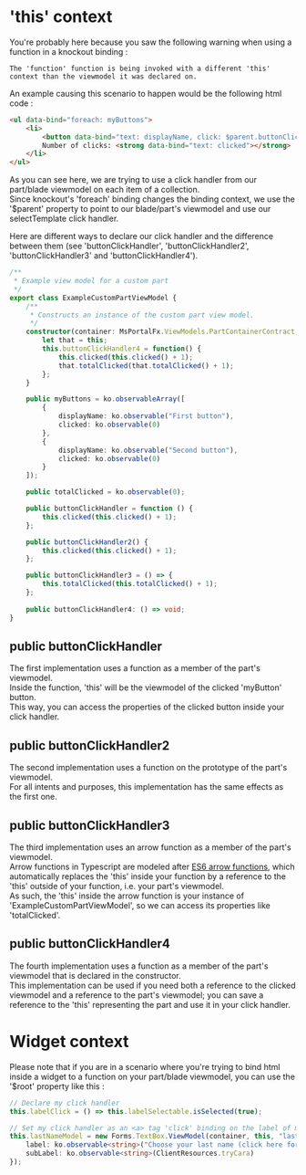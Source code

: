 <properties title="" pageTitle="Typescript and this" description="" authors="julienv3" />

# 'this' context

You're probably here because you saw the following warning when using a function in a knockout binding :

```
The 'function' function is being invoked with a different 'this' context than the viewmodel it was declared on.
```

An example causing this scenario to happen would be the following html code :

```html
<ul data-bind="foreach: myButtons">
    <li>    
        <button data-bind="text: displayName, click: $parent.buttonClickHandler"></button>
        Number of clicks: <strong data-bind="text: clicked"></strong>
    </li>
</ul>
```

As you can see here, we are trying to use a click handler from our part/blade viewmodel on each item of a collection.  
Since knockout's 'foreach' binding changes the binding context, we use the '$parent' property to point to our blade/part's viewmodel and use our selectTemplate click handler.

Here are different ways to declare our click handler and the difference between them (see 'buttonClickHandler', 'buttonClickHandler2', 'buttonClickHandler3' and 'buttonClickHandler4').

```ts
/**
 * Example view model for a custom part
 */
export class ExampleCustomPartViewModel {
    /**
     * Constructs an instance of the custom part view model.
     */
    constructor(container: MsPortalFx.ViewModels.PartContainerContract, initialState: any, dataContext: PartsArea.DataContext) {
        let that = this;
        this.buttonClickHandler4 = function() {
            this.clicked(this.clicked() + 1);
            that.totalClicked(that.totalClicked() + 1);
        };
    }

    public myButtons = ko.observableArray([
        {
            displayName: ko.observable("First button"),
            clicked: ko.observable(0)
        },
        {
            displayName: ko.observable("Second button"),
            clicked: ko.observable(0)
        }
    ]);

    public totalClicked = ko.observable(0);

    public buttonClickHandler = function () {
        this.clicked(this.clicked() + 1);
    };

    public buttonClickHandler2() {
        this.clicked(this.clicked() + 1);
    };

    public buttonClickHandler3 = () => {
        this.totalClicked(this.totalClicked() + 1);
    };
    
    public buttonClickHandler4: () => void;
}
```

## public buttonClickHandler

The first implementation uses a function as a member of the part's viewmodel.  
Inside the function, 'this' will be the viewmodel of the clicked 'myButton' button.  
This way, you can access the properties of the clicked button inside your click handler.

## public buttonClickHandler2

The second implementation uses a function on the prototype of the part's viewmodel.  
For all intents and purposes, this implementation has the same effects as the first one.

## public buttonClickHandler3

The third implementation uses an arrow function as a member of the part's viewmodel.  
Arrow functions in Typescript are modeled after [ES6 arrow functions](https://developer.mozilla.org/en-US/docs/Web/JavaScript/Reference/Functions/Arrow_functions), which automatically replaces the 'this' inside your function by a reference to the 'this' outside of your function, i.e. your part's viewmodel.  
As such, the 'this' inside the arrow function is your instance of 'ExampleCustomPartViewModel', so we can access its properties like 'totalClicked'.

## public buttonClickHandler4

The fourth implementation uses a function as a member of the part's viewmodel that is declared in the constructor.  
This implementation can be used if you need both a reference to the clicked viewmodel and a reference to the part's viewmodel; you can save a reference to the 'this' representing the part and use it in your click handler.


# Widget context

Please note that if you are in a scenario where you're trying to bind html inside a widget to a function on your part/blade viewmodel, you can use the '$root' property like this :

```ts
// Declare my click handler
this.labelClick = () => this.labelSelectable.isSelected(true);

// Set my click handler as an <a> tag 'click' binding on the label of my textbox
this.lastNameModel = new Forms.TextBox.ViewModel(container, this, "lastName", {
    label: ko.observable<string>("Choose your last name (click here for more <a href data-bind='click: $root.labelClick'>info</a>)"),
    subLabel: ko.observable<string>(ClientResources.tryCara)
});
```